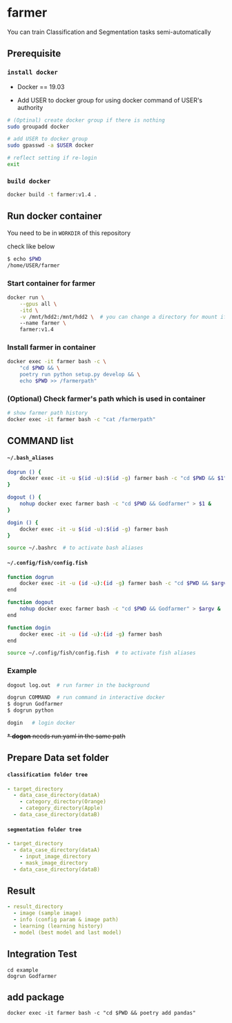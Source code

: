 # farmer

You can train Classification and Segmentation tasks semi-automatically

## Prerequisite

### `install docker`
- Docker == 19.03

- Add USER to docker group for using docker command of USER's authority
```bash
# (Optinal) create docker group if there is nothing
sudo groupadd docker

# add USER to docker group
sudo gpasswd -a $USER docker

# reflect setting if re-login
exit
```

### `build docker`
```bash
docker build -t farmer:v1.4 .
```

## Run docker container
You need to be in `WORKDIR` of this repository

check like below
```bash
$ echo $PWD
/home/USER/farmer
```

### Start container for farmer
```bash
docker run \
    --gpus all \
    -itd \
    -v /mnt/hdd2:/mnt/hdd2 \  # you can change a directory for mount if you need
    --name farmer \
    farmer:v1.4
```

### Install farmer in container
```bash
docker exec -it farmer bash -c \
    "cd $PWD && \
    poetry run python setup.py develop && \
    echo $PWD >> /farmerpath"
```

### (Optional) Check farmer's path which is used in container
```bash
# show farmer path history
docker exec -it farmer bash -c "cat /farmerpath"
```


## COMMAND list

#### **`~/.bash_aliases`**
```bash
dogrun () {
    docker exec -it -u $(id -u):$(id -g) farmer bash -c "cd $PWD && $1"
}

dogout () {
    nohup docker exec farmer bash -c "cd $PWD && Godfarmer" > $1 &
}

dogin () {
    docker exec -it -u $(id -u):$(id -g) farmer bash
}
```

```bash
source ~/.bashrc  # to activate bash aliases
```

#### **`~/.config/fish/config.fish`**
``` bash
function dogrun
    docker exec -it -u (id -u):(id -g) farmer bash -c "cd $PWD && $argv"
end

function dogout
    nohup docker exec farmer bash -c "cd $PWD && Godfarmer" > $argv &
end

function dogin
    docker exec -it -u (id -u):(id -g) farmer bash
end
```

```bash
source ~/.config/fish/config.fish  # to activate fish aliases
```

### Example
```bash
dogout log.out  # run farmer in the background
```

```bash
dogrun COMMAND  # run command in interactive docker
$ dogrun Godfarmer
$ dogrun python
```

```bash
dogin   # login docker
```

~~* **dogon** needs run.yaml in the same path~~

## Prepare Data set folder

#### **`classification folder tree`**

```yaml
- target_directory
  - data_case_directory(dataA)
    - category_directory(Orange)
    - category_directory(Apple)
  - data_case_directory(dataB)
```

#### **`segmentation folder tree`**

```yaml
- target_directory
  - data_case_directory(dataA)
    - input_image_directory
    - mask_image_directory
  - data_case_directory(dataB)
```

## Result

```yaml
- result_directory
  - image (sample image)
  - info (config param & image path)
  - learning (learning history)
  - model (best model and last model)
```

## Integration Test

```
cd example
dogrun Godfarmer
```

## add package
```
docker exec -it farmer bash -c "cd $PWD && poetry add pandas"
```